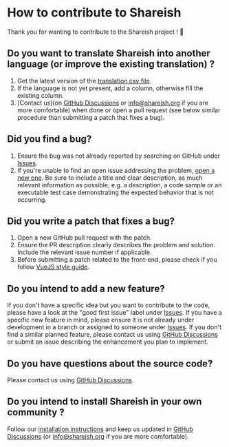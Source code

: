 # How to contribute to Shareish

Thank you for wanting to contribute to the Shareish project ! :green_heart:

## Do you want to translate Shareish into another language (or improve the existing translation) ?
1. Get the latest version of the [translation csv file](https://github.com/shareish/shareish/blob/main/frontend/src/locales/translations.csv).
2. If the language is not yet present, add a column, otherwise fill the existing column.
3. [Contact us](on [GitHub Discussions](https://github.com/shareish/shareish/discussions) or info@shareish.org if you are more comfortable) when done or open a pull request (see below similar procedure than submitting a patch that fixes a bug).

## Did you find a bug?
1. Ensure the bug was not already reported by searching on GitHub under [Issues](https://github.com/shareish/shareish/issues).
2. If you're unable to find an open issue addressing the problem, [open a new one](https://github.com/shareish/shareish/issues/new). Be sure to include a title and clear description, as much relevant information as possible, e.g. a description, a code sample or an executable test case demonstrating the expected behavior that is not occurring.

## Did you write a patch that fixes a bug?
1. Open a new GitHub pull request with the patch.
2. Ensure the PR description clearly describes the problem and solution. Include the relevant issue number if applicable.
3. Before submitting a patch related to the front-end, please check if you follow [VueJS style guide](https://v2.vuejs.org/v2/style-guide/?redirect=true).

## Do you intend to add a new feature?
If you don't have a specific idea but you want to contribute to the code, please have a look at the "good first issue" label under [Issues](https://github.com/shareish/shareish/issues).
If you have a specific new feature in mind, please ensure it is not already under development in a branch or assigned to someone under [Issues](https://github.com/shareish/shareish/issues). If you don't find a similar planned feature, please contact us using [GitHub Discussions](https://github.com/shareish/shareish/discussions) or submit an issue describing the enhancement you plan to implement.

## Do you have questions about the source code?
Please contact us using [GitHub Discussions](https://github.com/shareish/shareish/discussions).

## Do you intend to install Shareish in your own community ?
 Follow our [installation instructions](https://github.com/shareish/shareish/blob/main/README.md) and keep us updated in [GitHub Discussions](https://github.com/shareish/shareish/discussions) (or <info@shareish.org> if you are more comfortable).
 






